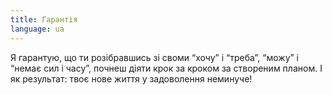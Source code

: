 ```yaml
---
title: Гарантія
language: ua
---
```


<p>Я гарантую, що ти розібравшись зі своми “хочу” і “треба”, “можу” і “немає сил і часу”, почнеш діяти крок за кроком за створеним планом. І як результат: твоє нове життя у задоволення неминуче!</p>
